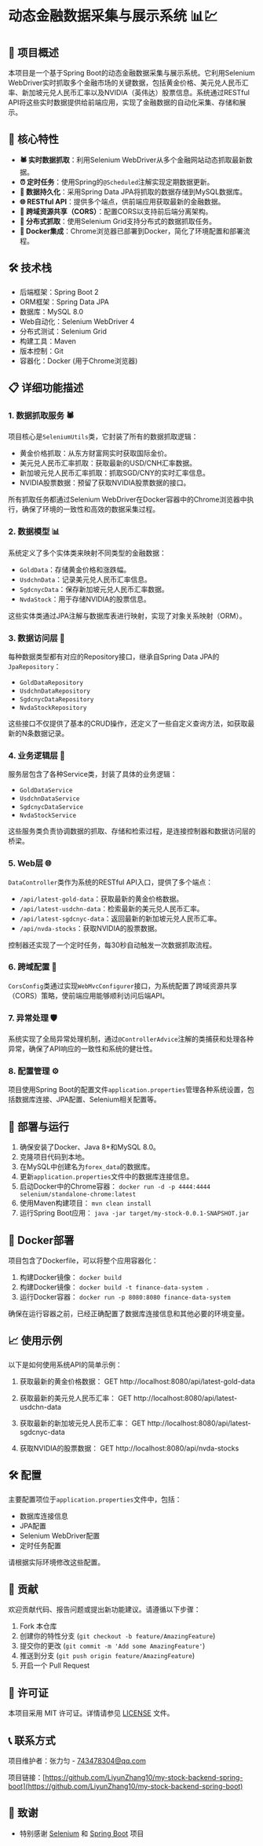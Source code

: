 # 动态金融数据采集与展示系统 📊💹

## 📌 项目概述

本项目是一个基于Spring Boot的动态金融数据采集与展示系统。它利用Selenium WebDriver实时抓取多个金融市场的关键数据，包括黄金价格、美元兑人民币汇率、新加坡元兑人民币汇率以及NVIDIA（英伟达）股票信息。系统通过RESTful API将这些实时数据提供给前端应用，实现了金融数据的自动化采集、存储和展示。

## 🚀 核心特性

- **🕷️ 实时数据抓取**：利用Selenium WebDriver从多个金融网站动态抓取最新数据。
- **⏰ 定时任务**：使用Spring的`@Scheduled`注解实现定期数据更新。
- **💾 数据持久化**：采用Spring Data JPA将抓取的数据存储到MySQL数据库。
- **🌐 RESTful API**：提供多个端点，供前端应用获取最新的金融数据。
- **🔄 跨域资源共享（CORS）**：配置CORS以支持前后端分离架构。
- **🌟 分布式抓取**：使用Selenium Grid支持分布式的数据抓取任务。
- **🐳 Docker集成**：Chrome浏览器已部署到Docker，简化了环境配置和部署流程。

## 🛠️ 技术栈

- 后端框架：Spring Boot 2
- ORM框架：Spring Data JPA
- 数据库：MySQL 8.0
- Web自动化：Selenium WebDriver 4
- 分布式测试：Selenium Grid
- 构建工具：Maven
- 版本控制：Git
- 容器化：Docker (用于Chrome浏览器)

## 📋 详细功能描述

### 1. 数据抓取服务 🕷️

项目核心是`SeleniumUtils`类，它封装了所有的数据抓取逻辑：

- 黄金价格抓取：从东方财富网实时获取国际金价。
- 美元兑人民币汇率抓取：获取最新的USD/CNH汇率数据。
- 新加坡元兑人民币汇率抓取：抓取SGD/CNY的实时汇率信息。
- NVIDIA股票数据：预留了获取NVIDIA股票数据的接口。

所有抓取任务都通过Selenium WebDriver在Docker容器中的Chrome浏览器中执行，确保了环境的一致性和高效的数据采集过程。

### 2. 数据模型 📊

系统定义了多个实体类来映射不同类型的金融数据：

- `GoldData`：存储黄金价格和涨跌幅。
- `UsdchnData`：记录美元兑人民币汇率信息。
- `SgdcnycData`：保存新加坡元兑人民币汇率数据。
- `NvdaStock`：用于存储NVIDIA的股票信息。

这些实体类通过JPA注解与数据库表进行映射，实现了对象关系映射（ORM）。

### 3. 数据访问层 💾

每种数据类型都有对应的Repository接口，继承自Spring Data JPA的`JpaRepository`：

- `GoldDataRepository`
- `UsdchnDataRepository`
- `SgdcnycDataRepository`
- `NvdaStockRepository`

这些接口不仅提供了基本的CRUD操作，还定义了一些自定义查询方法，如获取最新的N条数据记录。

### 4. 业务逻辑层 🔧

服务层包含了各种Service类，封装了具体的业务逻辑：

- `GoldDataService`
- `UsdchnDataService`
- `SgdcnycDataService`
- `NvdaStockService`

这些服务类负责协调数据的抓取、存储和检索过程，是连接控制器和数据访问层的桥梁。

### 5. Web层 🌐

`DataController`类作为系统的RESTful API入口，提供了多个端点：

- `/api/latest-gold-data`：获取最新的黄金价格数据。
- `/api/latest-usdchn-data`：检索最新的美元兑人民币汇率。
- `/api/latest-sgdcnyc-data`：返回最新的新加坡元兑人民币汇率。
- `/api/nvda-stocks`：获取NVIDIA的股票数据。

控制器还实现了一个定时任务，每30秒自动触发一次数据抓取流程。

### 6. 跨域配置 🔄

`CorsConfig`类通过实现`WebMvcConfigurer`接口，为系统配置了跨域资源共享（CORS）策略，使前端应用能够顺利访问后端API。

### 7. 异常处理 🛡️

系统实现了全局异常处理机制，通过`@ControllerAdvice`注解的类捕获和处理各种异常，确保了API响应的一致性和系统的健壮性。

### 8. 配置管理 ⚙️

项目使用Spring Boot的配置文件`application.properties`管理各种系统设置，包括数据库连接、JPA配置、Selenium相关配置等。

## 🚀 部署与运行

1. 确保安装了Docker、Java 8+和MySQL 8.0。
2. 克隆项目代码到本地。
3. 在MySQL中创建名为`forex_data`的数据库。
4. 更新`application.properties`文件中的数据库连接信息。
5. 启动Docker中的Chrome容器： `docker run -d -p 4444:4444 selenium/standalone-chrome:latest`
6. 使用Maven构建项目： `mvn clean install`
7. 运行Spring Boot应用： `java -jar target/my-stock-0.0.1-SNAPSHOT.jar`

## 🐳 Docker部署

项目包含了Dockerfile，可以将整个应用容器化：

1. 构建Docker镜像： `docker build`
1. 构建Docker镜像： `docker build -t finance-data-system .`
2. 运行Docker容器： `docker run -p 8080:8080 finance-data-system`

确保在运行容器之前，已经正确配置了数据库连接信息和其他必要的环境变量。

## 📈 使用示例

以下是如何使用系统API的简单示例：

1. 获取最新的黄金价格数据：
GET http://localhost:8080/api/latest-gold-data

2. 获取最新的美元兑人民币汇率：
GET http://localhost:8080/api/latest-usdchn-data

3. 获取最新的新加坡元兑人民币汇率：
GET http://localhost:8080/api/latest-sgdcnyc-data

4. 获取NVIDIA的股票数据：
GET http://localhost:8080/api/nvda-stocks

## 🛠️ 配置

主要配置项位于`application.properties`文件中，包括：

- 数据库连接信息
- JPA配置
- Selenium WebDriver配置
- 定时任务配置

请根据实际环境修改这些配置。

## 🤝 贡献

欢迎贡献代码、报告问题或提出新功能建议。请遵循以下步骤：

1. Fork 本仓库
2. 创建你的特性分支 (`git checkout -b feature/AmazingFeature`)
3. 提交你的更改 (`git commit -m 'Add some AmazingFeature'`)
4. 推送到分支 (`git push origin feature/AmazingFeature`)
5. 开启一个 Pull Request

## 📄 许可证

本项目采用 MIT 许可证。详情请参见 [LICENSE](LICENSE) 文件。

## 📞 联系方式

项目维护者：张力匀 - 743478304@qq.com

项目链接：[https://github.com/LiyunZhang10/my-stock-backend-spring-boot](https://github.com/LiyunZhang10/my-stock-backend-spring-boot)

## 🙏 致谢

- 特别感谢 [Selenium](https://www.selenium.dev/) 和 [Spring Boot](https://spring.io/projects/spring-boot) 项目
